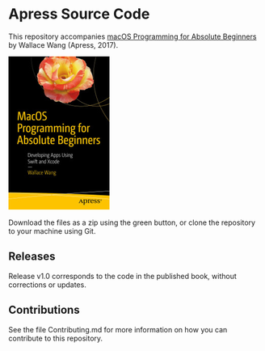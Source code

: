 # Apress Source Code

This repository accompanies [macOS Programming for Absolute Beginners](https://www.apress.com/9781484226612) by Wallace Wang (Apress, 2017).

[comment]: #cover
![Cover image](9781484226612.jpg)

Download the files as a zip using the green button, or clone the repository to your machine using Git.

## Releases

Release v1.0 corresponds to the code in the published book, without corrections or updates.

## Contributions

See the file Contributing.md for more information on how you can contribute to this repository.